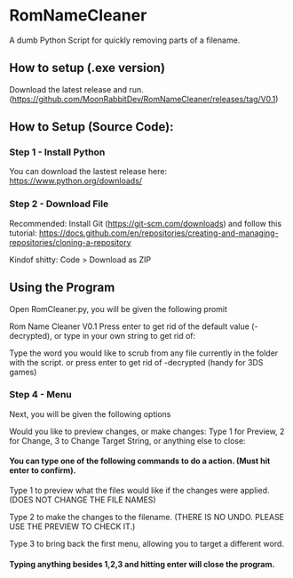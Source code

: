 # RomNameCleaner
A dumb Python Script for quickly removing parts of a filename.

## How to setup (.exe version)
Download the latest release and run. (https://github.com/MoonRabbitDev/RomNameCleaner/releases/tag/V0.1)

## How to Setup (Source Code):
### Step 1 - Install Python
You can download the lastest release here: https://www.python.org/downloads/
### Step 2 - Download File
Recommended: Install Git (https://git-scm.com/downloads) and follow this tutorial: https://docs.github.com/en/repositories/creating-and-managing-repositories/cloning-a-repository

Kindof shitty: Code > Download as ZIP

## Using the Program
Open RomCleaner.py, you will be given the following promit

Rom Name Cleaner V0.1
Press enter to get rid of the default value (-decrypted), or type in your own string to get rid of:

Type the word you would like to scrub from any file currently in the folder with the script. or press enter to get rid of -decrypted (handy for 3DS games)


### Step 4 - Menu
Next, you will be given the following options

Would you like to preview changes, or make changes: Type 1 for Preview, 2 for Change, 3 to Change Target String, or anything else to close:

#### You can type one of the following commands to do a action. (Must hit enter to confirm).
Type 1 to preview what the files would like if the changes were applied. (DOES NOT CHANGE THE FILE NAMES)

Type 2 to make the changes to the filename. (THERE IS NO UNDO. PLEASE USE THE PREVIEW TO CHECK IT.)

Type 3 to bring back the first menu, allowing you to target a different word. 

#### Typing anything besides 1,2,3 and hitting enter will close the program.
